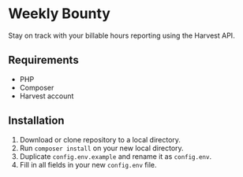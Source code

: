 # Weekly Bounty
Stay on track with your billable hours reporting using the Harvest API.

## Requirements
* PHP
* Composer
* Harvest account

## Installation
1. Download or clone repository to a local directory.
2. Run `composer install` on your new local directory.
3. Duplicate `config.env.example` and rename it as `config.env`.
4. Fill in all fields in your new `config.env` file.
